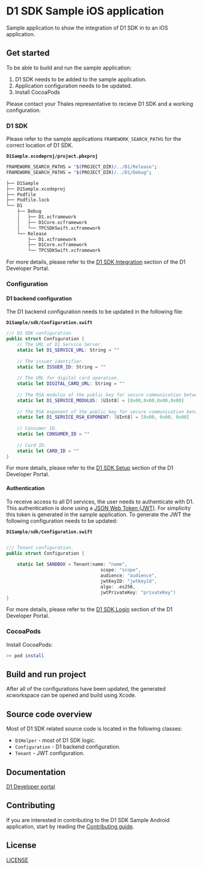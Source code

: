 # D1 SDK Sample iOS application

Sample application to show the integration of D1 SDK in to an iOS application.

## Get started

To be able to build and run the sample application:

1. D1 SDK needs to be added to the sample application.
2. Application configuration needs to be updated.
3. Install CocoaPods

Please contact your Thales representative to recieve D1 SDK and a working configuration.

### D1 SDK

Please refer to the sample applications `FRAMEWORK_SEARCH_PATHS` for the correct location of D1 SDK.

**`D1Sample.xcodeproj/project.pbxproj`**
```bash
FRAMEWORK_SEARCH_PATHS = "$(PROJECT_DIR)/../D1/Release";
FRAMEWORK_SEARCH_PATHS = "$(PROJECT_DIR)/../D1/Debug";
```

```bash
├── D1Sample
├── D1Sample.xcodeproj
├── Podfile
├── Podfile.lock
└── D1
    ├── Debug
    │   ├── D1.xcframework
    │   ├── D1Core.xcframework
    │   └── TPCSDKSwift.xcframework
    └── Release
        ├── D1.xcframework
        ├── D1Core.xcframework
        └── TPCSDKSwift.xcframework
```

For more details, please refer to the [D1 SDK Integration](https://thales-dis-dbp.stoplight.io/docs/d1-developer-portal/branches/main/aae279e415b85-sdk-integration-on-i-os) section of the D1 Developer Portal.

### Configuration

#### D1 backend configuration

The D1 backend configuration needs to be updated in the following file:

**`D1Sample/sdk/Configuration.swift`**
```swift
/// D1 SDK configuration.
public struct Configuration {
    // The URL of D1 Service Server.
    static let D1_SERVICE_URL: String = ""
    
    // The issuer identifier.
    static let ISSUER_ID: String = ""
    
    // The URL for digital card operation.
    static let DIGITAL_CARD_URL: String = ""
    
    // The RSA modulus of the public key for secure communication between D1 Service Server and the SDK.
    static let D1_SERVICE_MODULUS: [UInt8] = [0x00,0x00,0x00,0x00]
    
    // The RSA exponent of the public key for secure communication between D1 Service Server and the SDK.
    static let D1_SERVICE_RSA_EXPONENT: [UInt8] = [0x00, 0x00, 0x00]
    
    // Consumer ID.
    static let CONSUMER_ID = ""
    
    // Card ID.
    static let CARD_ID = ""
}
```

For more details, please refer to the [D1 SDK Setup](https://thales-dis-dbp.stoplight.io/docs/d1-developer-portal/branches/main/ZG9jOjI4ODMzMjkz-onboarding) section of the D1 Developer Portal.

#### Authentication

To receive access to all D1 services, the user needs to authenticate with D1. This authentication is done using a [JSON Web Token (JWT)](https://auth0.com/docs/secure/tokens/json-web-tokens). For simplicity this token is generated in the sample application. To generate the JWT the following configuration needs to be updated:

**`D1Sample/sdk/Configuration.swift`**
```swift

/// Tenant configuration.
public struct Configuration {
    
    static let SANDBOX = Tenant(name: "name",
                                   scope: "scope",
                                   audience: "audience",
                                   jwtKeyID: "jwtKeyId",
                                   algo: .es256,
                                   jwtPrivateKey: "privateKey")
}
```

For more details, please refer to the [D1 SDK Login](https://thales-dis-dbp.stoplight.io/docs/d1-developer-portal/branches/main/70d2f0c3dbfd9-login) section of the D1 Developer Portal.

### CocoaPods

Install CocoaPods:

```bash
>> pod install
```

## Build and run project

After all of the configurations have been updated, the generated xcworkspace can be opened and build using Xcode.

## Source code overview
 
Most of D1 SDK related source code is located in the following classes:

* `D1Helper` - most of D1 SDK logic.
* `Configuration` - D1 backend configuration.
* `Tenant` - JWT configuration.

## Documentation

[D1 Developer portal](https://thales-dis-dbp.stoplight.io/docs/d1-developer-portal/branches/main/ZG9jOjE1MjEwNTMy-digital-first-d1-ux)


## Contributing

If you are interested in contributing to the D1 SDK Sample Android application, start by reading the [Contributing guide](/CONTRIBUTING.md).

## License

[LICENSE](/LICENSE)
